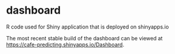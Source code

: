 # dashboard
R code used for Shiny application that is deployed on shinyapps.io

The most recent stable build of the dashboard can be viewed at https://cafe-predicting.shinyapps.io/Dashboard.